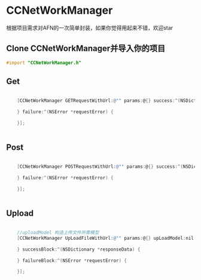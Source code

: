 # CCNetWorkManager
根据项目需求对AFN的一次简单封装，如果你觉得用起来不错，欢迎star

Clone CCNetWorkManager并导入你的项目
---
```objective-c  
#import "CCNetWorkManager.h"
```

Get 
---
```objective-c  
  
    [CCNetWorkManager GETRequestWithUrl:@"" params:@{} success:^(NSDictionary *responseData) {
        
    } failure:^(NSError *requestError) {
        
    }];
  
```

Post
---
```objective-c  
  
    [CCNetWorkManager POSTRequestWithUrl:@"" params:@{} success:^(NSDictionary *responseData) {
        
    } failure:^(NSError *requestError) {
        
    }];
  
```

Upload
---
```objective-c  
  
    //uploadModel 构造上传文件所需模型
    [CCNetWorkManager UpLoadFileWithUrl:@"" params:@{} upLoadModel:nil progressBlock:^(NSProgress *progress) {
        
    } successBlock:^(NSDictionary *responseData) {
        
    } failureBlock:^(NSError *requestError) {
        
    }];
  
```

